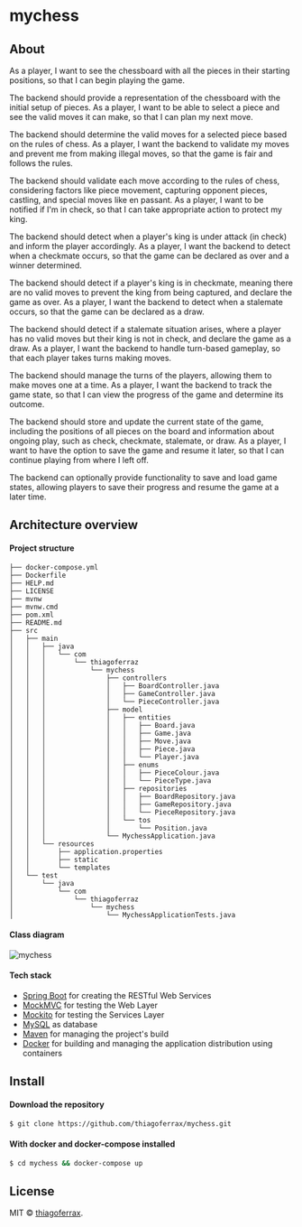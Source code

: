 # mychess

## About

As a player, I want to see the chessboard with all the pieces in their starting positions, so that I can begin playing
the game.

The backend should provide a representation of the chessboard with the initial setup of pieces.
As a player, I want to be able to select a piece and see the valid moves it can make, so that I can plan my next move.

The backend should determine the valid moves for a selected piece based on the rules of chess.
As a player, I want the backend to validate my moves and prevent me from making illegal moves, so that the game is fair
and follows the rules.

The backend should validate each move according to the rules of chess, considering factors like piece movement,
capturing opponent pieces, castling, and special moves like en passant.
As a player, I want to be notified if I'm in check, so that I can take appropriate action to protect my king.

The backend should detect when a player's king is under attack (in check) and inform the player accordingly.
As a player, I want the backend to detect when a checkmate occurs, so that the game can be declared as over and a winner
determined.

The backend should detect if a player's king is in checkmate, meaning there are no valid moves to prevent the king from
being captured, and declare the game as over.
As a player, I want the backend to detect when a stalemate occurs, so that the game can be declared as a draw.

The backend should detect if a stalemate situation arises, where a player has no valid moves but their king is not in
check, and declare the game as a draw.
As a player, I want the backend to handle turn-based gameplay, so that each player takes turns making moves.

The backend should manage the turns of the players, allowing them to make moves one at a time.
As a player, I want the backend to track the game state, so that I can view the progress of the game and determine its
outcome.

The backend should store and update the current state of the game, including the positions of all pieces on the board
and information about ongoing play, such as check, checkmate, stalemate, or draw.
As a player, I want to have the option to save the game and resume it later, so that I can continue playing from where I
left off.

The backend can optionally provide functionality to save and load game states, allowing players to save their progress
and resume the game at a later time.

## Architecture overview

#### Project structure

```
├── docker-compose.yml
├── Dockerfile
├── HELP.md
├── LICENSE
├── mvnw
├── mvnw.cmd
├── pom.xml
├── README.md
├── src
│   ├── main
│   │   ├── java
│   │   │   └── com
│   │   │       └── thiagoferraz
│   │   │           └── mychess
│   │   │               ├── controllers
│   │   │               │   ├── BoardController.java
│   │   │               │   ├── GameController.java
│   │   │               │   └── PieceController.java
│   │   │               ├── model
│   │   │               │   ├── entities
│   │   │               │   │   ├── Board.java
│   │   │               │   │   ├── Game.java
│   │   │               │   │   ├── Move.java
│   │   │               │   │   ├── Piece.java
│   │   │               │   │   └── Player.java
│   │   │               │   ├── enums
│   │   │               │   │   ├── PieceColour.java
│   │   │               │   │   └── PieceType.java
│   │   │               │   ├── repositories
│   │   │               │   │   ├── BoardRepository.java
│   │   │               │   │   ├── GameRepository.java
│   │   │               │   │   └── PieceRepository.java
│   │   │               │   └── tos
│   │   │               │       └── Position.java
│   │   │               └── MychessApplication.java
│   │   └── resources
│   │       ├── application.properties
│   │       ├── static
│   │       └── templates
│   └── test
│       └── java
│           └── com
│               └── thiagoferraz
│                   └── mychess
│                       └── MychessApplicationTests.java
```

#### Class diagram

![mychess](https://github.com/thiagoferrax/mychess/assets/43149895/979b9c05-5f00-4ebc-a054-6172cdcb44fb)

#### Tech stack

* [Spring Boot](http://spring.io/projects/spring-boot) for creating the RESTful Web Services
* [MockMVC](https://spring.io/guides/gs/testing-web/) for testing the Web Layer
* [Mockito](https://site.mockito.org/) for testing the Services Layer
* [MySQL](https://www.mysql.com/) as database
* [Maven](https://maven.apache.org/) for managing the project's build
* [Docker](https://www.docker.com/) for building and managing the application distribution using containers

## Install

#### Download the repository

```sh
$ git clone https://github.com/thiagoferrax/mychess.git
```

#### With docker and docker-compose installed

```sh
$ cd mychess && docker-compose up
```

## License

MIT © [thiagoferrax](https://github.com/thiagoferrax).
